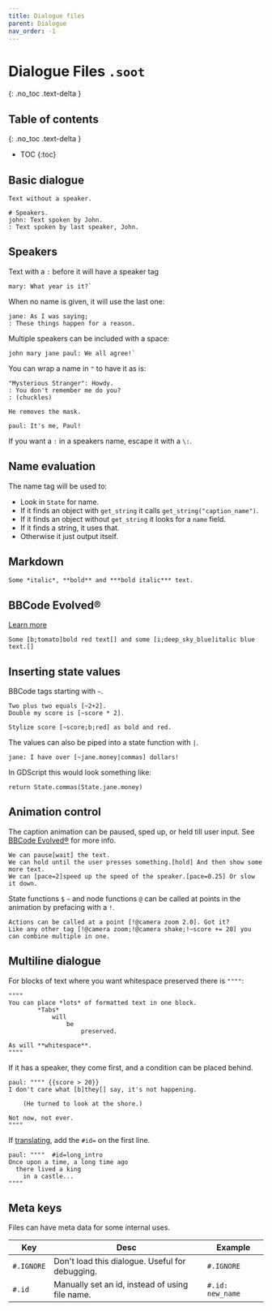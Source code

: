 ```yaml
---
title: Dialogue files
parent: Dialogue
nav_order: -1
---
```


# Dialogue Files `.soot`
{: .no_toc .text-delta }

## Table of contents
{: .no_toc .text-delta }

- TOC
  {:toc}


## Basic dialogue
<!-- {% raw %} -->


```
Text without a speaker.

# Speakers.
john: Text spoken by John.
: Text spoken by last speaker, John.

```

## Speakers
Text with a `:` before it will have a speaker tag
```
mary: What year is it?`
```

When no name is given, it will use the last one:
```
jane: As I was saying;
: These things happen for a reason.
```

Multiple speakers can be included with a space:
```
john mary jane paul: We all agree!`
```

You can wrap a name in `"` to have it as is:
```
"Mysterious Stranger": Howdy.
: You don't remember me do you?
: (chuckles)

He removes the mask.

paul: It's me, Paul!
```

If you want a `:` in a speakers name, escape it with a `\:`.

## Name evaluation

The name tag will be used to:
- Look in `State` for name.
- If it finds an object with `get_string` it calls `get_string("caption_name")`.
- If it finds an object without `get_string` it looks for a `name` field.
- If it finds a string, it uses that.
- Otherwise it just output itself.

## Markdown

```
Some *italic*, **bold** and ***bold italic*** text.
```

## BBCode Evolved®

[Learn more](#docs/dialogue/bbcode_evolved.md)
```
Some [b;tomato]bold red text[] and some [i;deep_sky_blue]italic blue text.[]
```

## Inserting state values

BBCode tags starting with `~`.

```
Two plus two equals [~2+2].
Double my score is [~score * 2].

Stylize score [~score;b;red] as bold and red.
```

The values can also be piped into a state function with `|`.
```
jane: I have over [~jane.money|commas] dollars!
```

In GDScript this would look something like:
```
return State.commas(State.jane.money)
```

## Animation control

The caption animation can be paused, sped up, or held till user input. See [BBCode Evolved®](#docs/dialogue/bbcode_evolved.md) for more info.

```
We can pause[wait] the text.
We can hold until the user presses something.[hold] And then show some more text.
We can [pace=2]speed up the speed of the speaker.[pace=0.25] Or slow it down.
```

State functions `$` `~` and node functions `@` can be called at points in the animation by prefacing with a `!`.

```
Actions can be called at a point [!@camera zoom 2.0]. Got it?
Like any other tag [!@camera zoom;!@camera shake;!~score += 20] you can combine multiple in one.
```

## Multiline dialogue
For blocks of text where you want whitespace preserved there is `""""`:
```
""""
You can place *lots* of formatted text in one block.
        *Tabs*
            will
                be
                    preserved.

As will **whitespace**.
""""
```

If it has a speaker, they come first, and a condition can be placed behind.
```
paul: """" {{score > 20}}
I don't care what [b]they[] say, it's not happening.

    (He turned to look at the shore.)

Not now, not ever.
""""
```

If [translating](#docs/lang/lang_files.md), add the `#id=` on the first line.
```
paul: """"  #id=long_intro
Once upon a time, a long time ago
  there lived a king
    in a castle...
""""
```

<!-- {% endraw %} -->

## Meta keys

Files can have meta data for some internal uses.

|Key|Desc|Example|
|---|----|-------|
|`#.IGNORE`|Don't load this dialogue. Useful for debugging.|`#.IGNORE`|
|`#.id`|Manually set an id, instead of using file name.|`#.id: new_name`|
